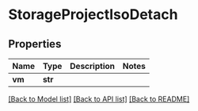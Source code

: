 # StorageProjectIsoDetach


## Properties
Name | Type | Description | Notes
------------ | ------------- | ------------- | -------------
**vm** | **str** |  | 

[[Back to Model list]](../README.md#documentation-for-models) [[Back to API list]](../README.md#documentation-for-api-endpoints) [[Back to README]](../README.md)


